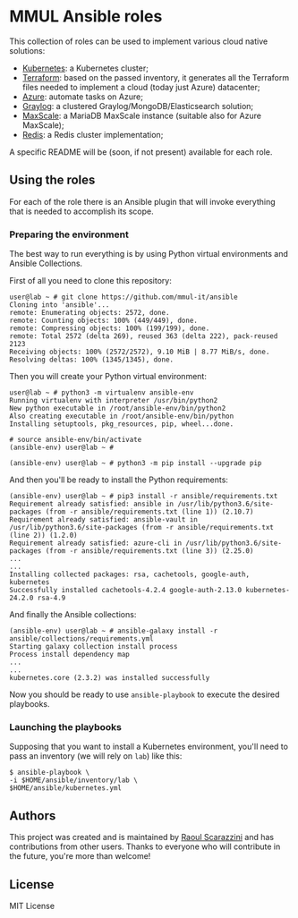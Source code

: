 # MMUL Ansible roles

This collection of roles can be used to implement various cloud native
solutions:

* [Kubernetes](roles/kubernetes): a Kubernetes cluster;
* [Terraform](roles/terraform): based on the passed inventory, it generates
  all the Terraform files needed to implement a cloud (today just Azure)
  datacenter;
* [Azure](roles/azure): automate tasks on Azure;
* [Graylog](roles/graylog-server): a clustered Graylog/MongoDB/Elasticsearch
  solution;
* [MaxScale](roles/maxscale): a MariaDB MaxScale instance (suitable also for
  Azure MaxScale);
* [Redis](roles/redis): a Redis cluster implementation;

A specific README will be (soon, if not present) available for each role.

## Using the roles

For each of the role there is an Ansible plugin that will invoke everything that is needed to accomplish its scope.

### Preparing the environment

The best way to run everything is by using Python virtual environments and Ansible Collections.

First of all you need to clone this repository:

```
user@lab ~ # git clone https://github.com/mmul-it/ansible
Cloning into 'ansible'...
remote: Enumerating objects: 2572, done.
remote: Counting objects: 100% (449/449), done.
remote: Compressing objects: 100% (199/199), done.
remote: Total 2572 (delta 269), reused 363 (delta 222), pack-reused 2123
Receiving objects: 100% (2572/2572), 9.10 MiB | 8.77 MiB/s, done.
Resolving deltas: 100% (1345/1345), done.
```

Then you will create your Python virtual environment:

```
user@lab ~ # python3 -m virtualenv ansible-env
Running virtualenv with interpreter /usr/bin/python2
New python executable in /root/ansible-env/bin/python2
Also creating executable in /root/ansible-env/bin/python
Installing setuptools, pkg_resources, pip, wheel...done.

# source ansible-env/bin/activate
(ansible-env) user@lab ~ #

(ansible-env) user@lab ~ # python3 -m pip install --upgrade pip
```

And then you'll be ready to install the Python requirements:

```
(ansible-env) user@lab ~ # pip3 install -r ansible/requirements.txt 
Requirement already satisfied: ansible in /usr/lib/python3.6/site-packages (from -r ansible/requirements.txt (line 1)) (2.10.7)
Requirement already satisfied: ansible-vault in /usr/lib/python3.6/site-packages (from -r ansible/requirements.txt (line 2)) (1.2.0)
Requirement already satisfied: azure-cli in /usr/lib/python3.6/site-packages (from -r ansible/requirements.txt (line 3)) (2.25.0)
...
...
Installing collected packages: rsa, cachetools, google-auth, kubernetes
Successfully installed cachetools-4.2.4 google-auth-2.13.0 kubernetes-24.2.0 rsa-4.9
```

And finally the Ansible collections:

```
(ansible-env) user@lab ~ # ansible-galaxy install -r ansible/collections/requirements.yml
Starting galaxy collection install process
Process install dependency map
...
...
kubernetes.core (2.3.2) was installed successfully
```

Now you should be ready to use `ansible-playbook` to execute the desired playbooks.

### Launching the playbooks

Supposing that you want to install a Kubernetes environment, you'll need to pass an inventory (we will rely on `lab`) like this:

```
$ ansible-playbook \
-i $HOME/ansible/inventory/lab \
$HOME/ansible/kubernetes.yml
```

## Authors

This project was created and is maintained by [Raoul Scarazzini](https://github.com/rascasoft) and has contributions from other users. Thanks to everyone who will contribute in the future, you're more than welcome!

## License

MIT License
